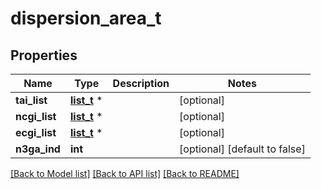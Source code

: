 # dispersion_area_t

## Properties
Name | Type | Description | Notes
------------ | ------------- | ------------- | -------------
**tai_list** | [**list_t**](tai.md) \* |  | [optional] 
**ncgi_list** | [**list_t**](ncgi.md) \* |  | [optional] 
**ecgi_list** | [**list_t**](ecgi.md) \* |  | [optional] 
**n3ga_ind** | **int** |  | [optional] [default to false]

[[Back to Model list]](../README.md#documentation-for-models) [[Back to API list]](../README.md#documentation-for-api-endpoints) [[Back to README]](../README.md)


